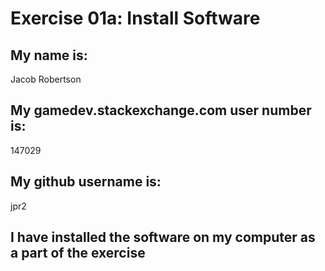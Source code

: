 # Exercise 01a: Install Software

## My name is:
Jacob Robertson

## My gamedev.stackexchange.com user number is:
147029

## My github username is:
jpr2

## I have installed the software on my computer as a part of the exercise
